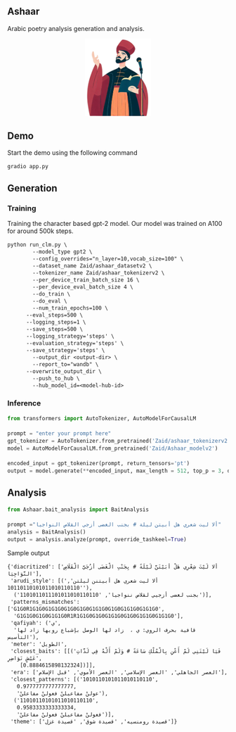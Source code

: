 ## Ashaar

Arabic poetry analysis generation and analysis. 
<p align = 'center'>
<img src='https://raw.githubusercontent.com/ARBML/Ashaar/master/images/ashaar_icon.png' width='150px' alt='logo for Ashaar'/>
</p>

## Demo 

Start the demo using the following command

```
gradio app.py
```

## Generation 

### Training 

Training the character based gpt-2 model. Our model was trained on A100 for around 500k steps. 

```
python run_clm.py \
	    --model_type gpt2 \
	    --config_overrides="n_layer=10,vocab_size=100" \
	    --dataset_name Zaid/ashaar_datasetv2 \
	    --tokenizer_name Zaid/ashaar_tokenizerv2 \
	    --per_device_train_batch_size 16 \
	    --per_device_eval_batch_size 4 \
	    --do_train \
	    --do_eval \
	    --num_train_epochs=100 \
      --eval_steps=500 \
      --logging_steps=1 \
      --save_steps=500 \
      --logging_strategy='steps' \
      --evaluation_strategy='steps' \
      --save_strategy='steps' \
	    --output_dir <output-dir> \
	    --report_to="wandb" \
      --overwrite_output_dir \
	    --push_to_hub \
	    --hub_model_id=<model-hub-id>
```

### Inference 

```python
from transformers import AutoTokenizer, AutoModelForCausalLM

prompt = "enter your prompt here"
gpt_tokenizer = AutoTokenizer.from_pretrained('Zaid/ashaar_tokenizerv2')
model = AutoModelForCausalLM.from_pretrained('Zaid/Ashaar_modelv2')

encoded_input = gpt_tokenizer(prompt, return_tensors='pt')
output = model.generate(**encoded_input, max_length = 512, top_p = 3, do_sample=True)
```

## Analysis

```python
from Ashaar.bait_analysis import BaitAnalysis

prompt ="ألا ليت شعري هل أبيتن ليلة # بجنب الغضى أزجي القلاص النواجيا"
analysis = BaitAnalysis()
output = analysis.analyze(prompt, override_tashkeel=True)
```

Sample output 

```
{'diacritized': ['أَلا لَيْتَ شِعْرِي هَلْ أَبَيْتَنَّ لَيْلَةً # بِجَنْبِ الْغَضَى أَزُجَيَّ الْقَلَاصِ النَّوَاجِيَا'],
 'arudi_style': [('ألا ليت شعري هل أبيتنن ليلتن', '10110110101011010110110'),
  ('بجنب لغضى أزجيي لقلاص ننواجيا', '1101011011101011010110110')],
 'patterns_mismatches': ['G1G0R1G1G0G1G1G0G1G0G1G0G1G1G0G1G0G1G1G0G1G1G0',
  'G1G1G0G1G0G1G1G0R1R1G1G0G1G0G1G1G0G1G0G1G1G0G1G1G0'],
 'qafiyah': ('ي',
  'قافية بحرف الروي: ي ،  زاد لها الوصل بإشباع رويها زاد لها التأسيس'),
 'meter': 'الطويل',
 'closest_baits': [[('فَيَا لَيْتَنِي لَمْ أَعْنِ بِالْمُلْكِ سَاعَةً # وَلَمْ أَلْهُ فِي لَذَّاتِ عَيْشٍ نَوَاضِرِ',
    [0.8884615898132324])]],
 'era': ['العصر الجاهلي', 'العصر الإسلامي', 'العصر الأموي', 'قبل الإسلام'],
 'closest_patterns': [('1010110101011010110110',
   0.9777777777777777,
   'عولنْ مفاعيلنْ فعولنْ مفاعلنْ'),
  ('11010110101011010110110',
   0.9583333333333334,
   'فعولنْ مفاعيلنْ فعولنْ مفاعلنْ')],
 'theme': ['قصيدة رومنسيه', 'قصيدة شوق', 'قصيدة غزل']}
```

